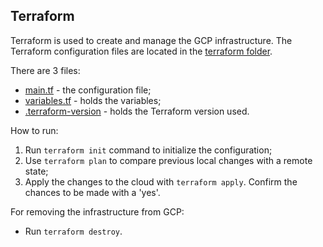 ## Terraform

Terraform is used to create and manage the GCP infrastructure.
The Terraform configuration files are located in the [terraform folder](terraform/).

There are 3 files:
* [main.tf](terraform/main.tf) - the configuration file;
* [variables.tf](terraform/variables.tf) - holds the variables;
* [.terraform-version](terraform/.terraform-version) - holds the Terraform version used.

How to run:
1. Run `terraform init` command to initialize the configuration;
2. Use `terraform plan` to compare previous local changes with a remote state;
3. Apply the changes to the cloud with `terraform apply`. Confirm the chances to be made with a 'yes'.

For removing the infrastructure from GCP:
* Run `terraform destroy`.